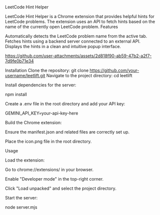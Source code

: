 LeetCode Hint Helper


LeetCode Hint Helper is a Chrome extension that provides helpful hints for LeetCode problems. The extension uses an API to fetch hints based on the name of the currently open LeetCode problem.
Features


Automatically detects the LeetCode problem name from the active tab.
Fetches hints using a backend server connected to an external API.
Displays the hints in a clean and intuitive popup interface.






https://github.com/user-attachments/assets/2d818f90-ab59-47b2-a2f7-7d9fe0b71e34


Installation
Clone the repository:
git clone https://github.com/your-username/leetlift.git
Navigate to the project directory:
cd leetlift

Install dependencies for the server:

npm install

Create a .env file in the root directory and add your API key:

GEMINI_API_KEY=your-api-key-here

Build the Chrome extension:

Ensure the manifest.json and related files are correctly set up.

Place the icon.png file in the root directory.


Usage


Load the extension:

Go to chrome://extensions/ in your browser.

Enable "Developer mode" in the top-right corner.

Click "Load unpacked" and select the project directory.

Start the server:

node server.mjs

